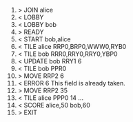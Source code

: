 1. &gt;  JOIN alice
2. &lt;  LOBBY
3. &lt;  LOBBY bob
4. &gt;  READY
5. &lt;  START bob,alice
6. &lt;  TILE alice RRP0,BRP0,WWW0,RYB0
7. &lt;  TILE bob RRR0,RRY0,RRY0,YBP0
8. &lt;  UPDATE bob RRY1 6
9. &lt;  TILE bob PPR0
10. &gt; MOVE RRP2 6
11. &lt; ERROR 6 This field is already taken.
12. &gt; MOVE RRP2 35
13. &lt; TILE alice PPP0
14 ...
15. &lt; SCORE alice,50 bob,60
16. &gt; EXIT
